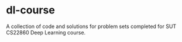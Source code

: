 # dl-course
A collection of code and solutions for problem sets completed for SUT CS22860 Deep Learning course.
